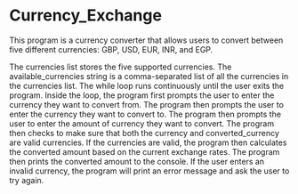 # Currency_Exchange
This program is a currency converter that allows users to convert between five different currencies: GBP, USD, EUR, INR, and EGP.

The currencies list stores the five supported currencies.
The available_currencies string is a comma-separated list of all the currencies in the currencies list.
The while loop runs continuously until the user exits the program.
Inside the loop, the program first prompts the user to enter the currency they want to convert from.
The program then prompts the user to enter the currency they want to convert to.
The program then prompts the user to enter the amount of currency they want to convert.
The program then checks to make sure that both the currency and converted_currency are valid currencies.
If the currencies are valid, the program then calculates the converted amount based on the current exchange rates.
The program then prints the converted amount to the console.
If the user enters an invalid currency, the program will print an error message and ask the user to try again.
